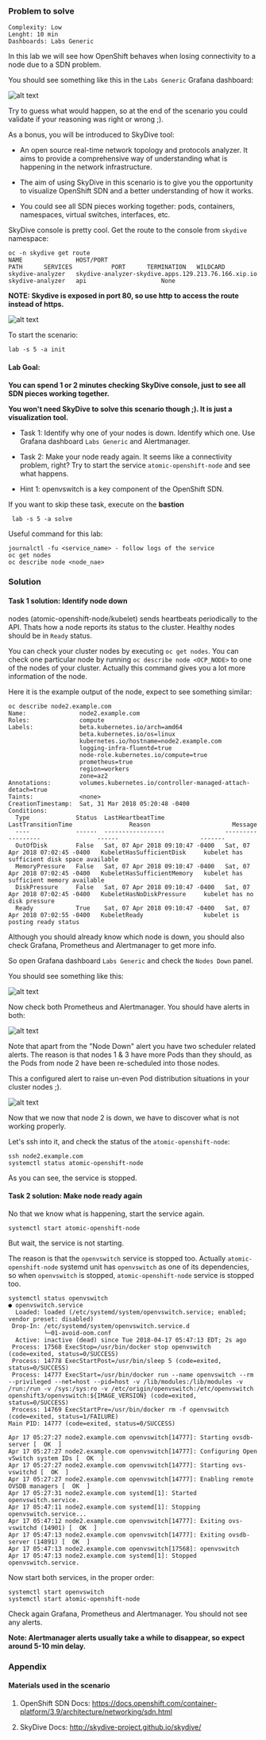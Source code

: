 ### Problem to solve

```
Complexity: Low
Lenght: 10 min
Dashboards: Labs Generic
```

In this lab we will see how OpenShift behaves when losing connectivity to a node due to a SDN problem.

You should see something like this in the `Labs Generic` Grafana dashboard:

![alt text](img/img3-grafana-nodes-down-panel.png)

Try to guess what would happen, so at the end of the scenario you could validate if your reasoning was right or wrong ;).

As a bonus, you will be introduced to SkyDive tool:

* An open source real-time network topology and protocols analyzer.  It aims to provide a comprehensive way of understanding what is happening in the network infrastructure.

* The aim of using SkyDive in this scenario is to give you the opportunity to visualize OpenShift SDN and a better understanding of how it works. 

* You could see all SDN pieces working together: pods, containers, namespaces, virtual switches, interfaces, etc.

SkyDive console is pretty cool. Get the route to the console from `skydive` namespace:

```
oc -n skydive get route
NAME               HOST/PORT                                             PATH      SERVICES           PORT      TERMINATION   WILDCARD
skydive-analyzer   skydive-analyzer-skydive.apps.129.213.76.166.xip.io             skydive-analyzer   api                     None
```

**NOTE:
Skydive is exposed in port 80, so use http to access the route instead of https.**


![alt text](img/img2-skydive-general.png)


To start the scenario:
```
lab -s 5 -a init
```

#### Lab Goal:

**You can spend 1 or 2 minutes checking SkyDive console, just to see all SDN pieces working together.**

**You won't need SkyDive to solve this scenario though ;). It is just a visualization tool.**


* Task 1: Identify why one of your nodes is down. Identify which one. Use Grafana dashboard `Labs Generic` and Alertmanager.

* Task 2: Make your node ready again. It seems like a connectivity problem, right? Try to start the service `atomic-openshift-node` and see what happens.

* Hint 1: openvswitch is a key component of the OpenShift SDN.


If you want to skip these task, execute on the <b>bastion</b>
```
 lab -s 5 -a solve
```

Useful command for this lab:

```
journalctl -fu <service_name> - follow logs of the service
oc get nodes 
oc describe node <node_nae>
```

### Solution

#### Task 1 solution: Identify node down

nodes (atomic-openshift-node/kubelet) sends heartbeats periodically to the API. Thats how a node reports its status to the cluster. Healthy nodes should be in `Ready` status.

You can check your cluster nodes by executing `oc get nodes`. You can check one particular node by running `oc describe node <OCP_NODE>` to one of the nodes of your cluster. Actually this command gives you a lot more information of the node.

Here it is the example output of the node, expect to see something similar:

```
oc describe node2.example.com
Name:               node2.example.com                                                                                                                                                                                
Roles:              compute                                                                                                                                                                                          
Labels:             beta.kubernetes.io/arch=amd64                                                                                                                                                                    
                    beta.kubernetes.io/os=linux                                                                                                                                                                      
                    kubernetes.io/hostname=node2.example.com                                                                                                                                                         
                    logging-infra-fluentd=true                                                                                                                                                                       
                    node-role.kubernetes.io/compute=true                                                  
                    prometheus=true                  
                    region=workers                   
                    zone=az2                         
Annotations:        volumes.kubernetes.io/controller-managed-attach-detach=true                           
Taints:             <none>                           
CreationTimestamp:  Sat, 31 Mar 2018 05:20:48 -0400  
Conditions:                                          
  Type             Status  LastHeartbeatTime                 LastTransitionTime                Reason                       Message                                                                                  
  ----             ------  -----------------                 ------------------                ------                       -------                                                                                  
  OutOfDisk        False   Sat, 07 Apr 2018 09:10:47 -0400   Sat, 07 Apr 2018 07:02:45 -0400   KubeletHasSufficientDisk     kubelet has sufficient disk space available                                              
  MemoryPressure   False   Sat, 07 Apr 2018 09:10:47 -0400   Sat, 07 Apr 2018 07:02:45 -0400   KubeletHasSufficientMemory   kubelet has sufficient memory available                                                  
  DiskPressure     False   Sat, 07 Apr 2018 09:10:47 -0400   Sat, 07 Apr 2018 07:02:45 -0400   KubeletHasNoDiskPressure     kubelet has no disk pressure                                                             
  Ready            True    Sat, 07 Apr 2018 09:10:47 -0400   Sat, 07 Apr 2018 07:02:55 -0400   KubeletReady                 kubelet is posting ready status                          
```

Although you should already know which node is down, you should also check Grafana, Prometheus and Alertmanager to get more info.

So open Grafana dashboard `Labs Generic` and check the `Nodes Down` panel.

You should see something like this:

![alt text](img/img3-grafana-nodes-down-panel.png)

Now check both Prometheus and Alertmanager. You should have alerts in both:

![alt text](img/img1-alerts_alertmanager.png)

Note that apart from the "Node Down" alert you have two scheduler related alerts. The reason is that nodes 1 & 3 have more Pods than they should, as the Pods from node 2 have been re-scheduled into those nodes.

This a configured alert to raise un-even Pod distribution situations in your cluster nodes ;).

![alt text](img/img1-prometheus-alerts.png)

Now that we now that node 2 is down, we have to discover what is not working properly.

Let's ssh into it, and check the status of the `atomic-openshift-node`:

```
ssh node2.example.com
systemctl status atomic-openshift-node
```

As you can see, the service is stopped.

#### Task 2 solution: Make node ready again

No that we know what is happening, start the service again.

```
systemctl start atomic-openshift-node
```

But wait, the service is not starting. 

The reason is that the `openvswitch` service is stopped too. Actually `atomic-openshift-node` systemd unit has `openvswitch` as one of its dependencies, so when `openvswitch` is stopped, `atomic-openshift-node` service is stopped too.

 ```
systemctl status openvswitch
● openvswitch.service
   Loaded: loaded (/etc/systemd/system/openvswitch.service; enabled; vendor preset: disabled)
  Drop-In: /etc/systemd/system/openvswitch.service.d
           └─01-avoid-oom.conf
   Active: inactive (dead) since Tue 2018-04-17 05:47:13 EDT; 2s ago
  Process: 17568 ExecStop=/usr/bin/docker stop openvswitch (code=exited, status=0/SUCCESS)
  Process: 14778 ExecStartPost=/usr/bin/sleep 5 (code=exited, status=0/SUCCESS)
  Process: 14777 ExecStart=/usr/bin/docker run --name openvswitch --rm --privileged --net=host --pid=host -v /lib/modules:/lib/modules -v /run:/run -v /sys:/sys:ro -v /etc/origin/openvswitch:/etc/openvswitch openshift3/openvswitch:${IMAGE_VERSION} (code=exited, status=0/SUCCESS)
  Process: 14769 ExecStartPre=/usr/bin/docker rm -f openvswitch (code=exited, status=1/FAILURE)
 Main PID: 14777 (code=exited, status=0/SUCCESS)

Apr 17 05:27:27 node2.example.com openvswitch[14777]: Starting ovsdb-server [  OK  ]
Apr 17 05:27:27 node2.example.com openvswitch[14777]: Configuring Open vSwitch system IDs [  OK  ]
Apr 17 05:27:27 node2.example.com openvswitch[14777]: Starting ovs-vswitchd [  OK  ]
Apr 17 05:27:27 node2.example.com openvswitch[14777]: Enabling remote OVSDB managers [  OK  ]
Apr 17 05:27:31 node2.example.com systemd[1]: Started openvswitch.service.
Apr 17 05:47:11 node2.example.com systemd[1]: Stopping openvswitch.service...
Apr 17 05:47:12 node2.example.com openvswitch[14777]: Exiting ovs-vswitchd (14901) [  OK  ]
Apr 17 05:47:13 node2.example.com openvswitch[14777]: Exiting ovsdb-server (14891) [  OK  ]
Apr 17 05:47:13 node2.example.com openvswitch[17568]: openvswitch
Apr 17 05:47:13 node2.example.com systemd[1]: Stopped openvswitch.service.

```

Now start both services, in the proper order:
```
systemctl start openvswitch
systemctl start atomic-openshift-node
```

Check again Grafana, Prometheus and Alertmanager. You should not see any alerts.

**Note:
Alertmanager alerts usually take a while to disappear, so expect around 5-10 min delay.**
 
### Appendix

#### Materials used in the scenario

1. OpenShift SDN Docs:
https://docs.openshift.com/container-platform/3.9/architecture/networking/sdn.html

2. SkyDive Docs:
http://skydive-project.github.io/skydive/